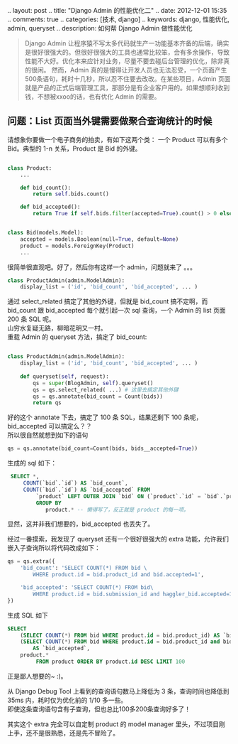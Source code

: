 .. layout: post
.. title: "Django Admin 的性能优化二"
.. date: 2012-12-01 15:35
.. comments: true
.. categories: [技术, django]
.. keywords: django, 性能优化, admin, queryset
.. description: 如何帮 Django Admin 做性能优化


> Django Admin 让程序猿不写太多代码就生产一功能基本齐备的后端，确实是很好很强大的。但很好很强大的工具也通常比较笨，会有多余操作，导致性能不大好。优化本来应针对业务，尽量不要去碰后台管理的优化，除非真的很闲。
> 然而，Admin 真的是慢得让开发人员也无法忍受，一个页面产生500条语句，耗时十几秒，所以忍不住要去改改。在某些项目，Admin 页面就是产品的正式后端管理工具，那部分是有企业客户用的。如果想顺利收到钱，不想被xxoo的话，也有优化 Admin 的需要。

问题：List 页面当外键需要做聚合查询统计的时候
--------------------------------------

请想象你要做一个电子商务的拍卖，有如下这两个类：
一个 Product 可以有多个 Bid。典型的 1-n 关系，Product 是 Bid 的外键。

```python

class Product:
    ...

    def bid_count():
        return self.bids.count()

    def bid_accepted():
        return True if self.bids.filter(accepted=True).count() > 0 else False


class Bid(models.Model):
    accepted = models.Boolean(null=True, default=None)
    product = models.ForeignKey(Product)
    ...
```

很简单很直观吧。好了，然后你有这样一个 admin，问题就来了 。。。
```python
class ProductAdmin(admin.ModelAdmin):
    display_list = ('id', 'bid_count', 'bid_accepted', ... )

```

通过 select_related 搞定了其他的外键，但就是 bid_count 搞不定啊，而 bid_count 跟 bid_accepted 每个就引起一次 sql 查询，一个 Admin 的 list 页面 200 条 SQL 呢。    
山穷水复疑无路，柳暗花明又一村。    
重载 Admin 的 queryset 方法，搞定了 bid_count:

```python

class ProductAdmin(admin.ModelAdmin):
    display_list = ('id', 'bid_count', 'bid_accepted', ... )
    
    def queryset(self, request):
        qs = super(BlogAdmin, self).queryset()
        qs = qs.select_related( ...) # 这里去搞定其他外键
        qs = qs.annotate(bid_count = Count(bids))
        return qs
```

好的这个 annotate 下去，搞定了 100 条 SQL，结果还剩下 100 条呢，bid_accepted 可以搞定么？？    
所以很自然就想到如下的语句

```python
qs = qs.annotate(bid_count=Count(bids, bids__accepted=True))
```

生成的 sql 如下：
```sql
 SELECT *,
     COUNT(`bid`.`id`) AS `bid_count`, 
     COUNT(`bid`.`id`) AS `bid_accepted` FROM 
         `product` LEFT OUTER JOIN `bid` ON (`product`.`id` = `bid`.`product_id`) 
         GROUP BY 
            product.* -- 懒得写了，反正就是 product 的每一项。
```
显然，这并非我们想要的，bid_accepted 也丢失了。

经过一番摸索，我发现了 queryset 还有一个很好很强大的 extra 功能，允许我们嵌入子查询所以将代码改成如下：
```python
qs = qs.extra({
    'bid_count': 'SELECT COUNT(*) FROM bid \
        WHERE product.id = bid.product_id and bid.accepted=1',

    'bid_accepted': 'SELECT COUNT(*) FROM bid\
        WHERE product.id = bid.submission_id and haggler_bid.accepted=1',
})
```

生成 SQL 如下
```sql
SELECT 
    (SELECT COUNT(*) FROM bid WHERE product.id = bid.product_id) AS `bid_count`, 
    (SELECT COUNT(*) FROM bid WHERE product.id = bid.product_id and bid.accepted=1) 
        AS `bid_accepted`, 
    product.*
         FROM product ORDER BY product.id DESC LIMIT 100
```

正是鄙人想要的~ :)。

从 Django Debug Tool 上看到的查询语句数马上降低为 3 条，查询时间也降低到 35ms 内，耗时仅为优化前的 1/10 多一些。  
即使这条查询语句含有子查询，但也总比100多200条查询好多了！


其实这个 extra 完全可以自定制 product 的 model manager 里头，不过项目刚上手，还不是很熟悉，还是先不冒险了。
